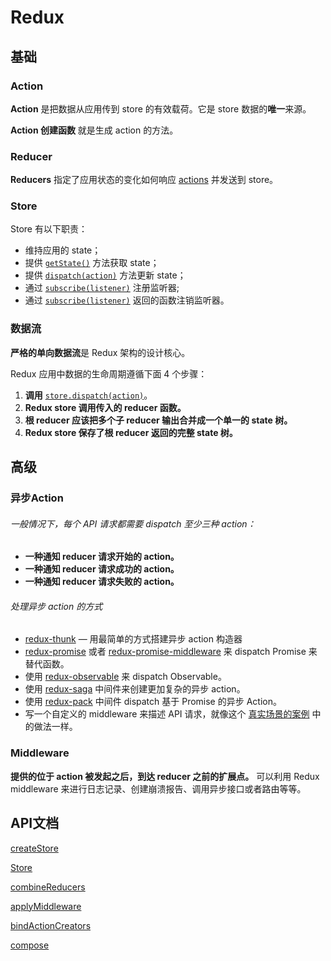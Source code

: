 # Redux



## 基础

### Action

**Action** 是把数据从应用传到 store 的有效载荷。它是 store 数据的**唯一**来源。

**Action 创建函数** 就是生成 action 的方法。



### Reducer

**Reducers** 指定了应用状态的变化如何响应 [actions](http://www.redux.org.cn/docs/basics/Actions.html) 并发送到 store。



### Store

Store 有以下职责：

- 维持应用的 state；
- 提供 [`getState()`](http://www.redux.org.cn/docs/api/Store.html#getState) 方法获取 state；
- 提供 [`dispatch(action)`](http://www.redux.org.cn/docs/api/Store.html#dispatch) 方法更新 state；
- 通过 [`subscribe(listener)`](http://www.redux.org.cn/docs/api/Store.html#subscribe) 注册监听器;
- 通过 [`subscribe(listener)`](http://www.redux.org.cn/docs/api/Store.html#subscribe) 返回的函数注销监听器。



### 数据流

**严格的单向数据流**是 Redux 架构的设计核心。

Redux 应用中数据的生命周期遵循下面 4 个步骤：

1. **调用** [`store.dispatch(action)`](http://www.redux.org.cn/docs/api/Store.html#dispatch)。
2. **Redux store 调用传入的 reducer 函数。**
3. **根 reducer 应该把多个子 reducer 输出合并成一个单一的 state 树。**
4. **Redux store 保存了根 reducer 返回的完整 state 树。**





## 高级

### 异步Action

###### 一般情况下，每个 API 请求都需要 dispatch 至少三种 action：

- **一种通知 reducer 请求开始的 action。**
- **一种通知 reducer 请求成功的 action。**
- **一种通知 reducer 请求失败的 action。**



###### 处理异步 action 的方式

- [redux-thunk](http://github.com/gaearon/redux-thunk) — 用最简单的方式搭建异步 action 构造器
- [redux-promise](https://github.com/acdlite/redux-promise) 或者 [redux-promise-middleware](https://github.com/pburtchaell/redux-promise-middleware) 来 dispatch Promise 来替代函数。
- 使用 [redux-observable](https://github.com/redux-observable/redux-observable) 来 dispatch Observable。
- 使用 [redux-saga](https://github.com/yelouafi/redux-saga/) 中间件来创建更加复杂的异步 action。
- 使用 [redux-pack](https://github.com/lelandrichardson/redux-pack) 中间件 dispatch 基于 Promise 的异步 Action。
- 写一个自定义的 middleware 来描述 API 请求，就像这个 [真实场景的案例](http://www.redux.org.cn/docs/introduction/Examples.html#real-world) 中的做法一样。



### Middleware

**提供的位于 action 被发起之后，到达 reducer 之前的扩展点。** 可以利用 Redux middleware 来进行日志记录、创建崩溃报告、调用异步接口或者路由等等。



## API文档

[createStore](http://www.redux.org.cn/docs/api/createStore.html)

[Store](http://www.redux.org.cn/docs/api/Store.html)

[combineReducers](http://www.redux.org.cn/docs/api/combineReducers.html)

[applyMiddleware](http://www.redux.org.cn/docs/api/applyMiddleware.html)

[bindActionCreators](http://www.redux.org.cn/docs/api/bindActionCreators.html)

[compose](http://www.redux.org.cn/docs/api/compose.html)

